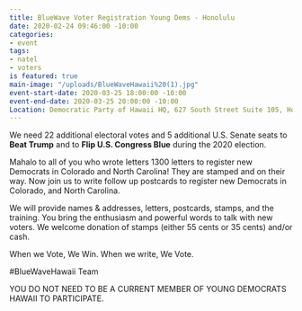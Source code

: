 ```yaml
---
title: BlueWave Voter Registration Young Dems - Honolulu
date: 2020-02-24 09:46:00 -10:00
categories:
- event
tags:
- natel
- voters
is featured: true
main-image: "/uploads/BlueWaveHawaii%20(1).jpg"
event-start-date: 2020-03-25 18:00:00 -10:00
event-end-date: 2020-03-25 20:00:00 -10:00
Location: Democratic Party of Hawaii HQ, 627 South Street Suite 105, Honolulu
---
```


We need 22 additional electoral votes and 5 additional U.S. Senate seats to **Beat Trump** and to **Flip U.S. Congress Blue** during the 2020 election.

Mahalo to all of you who wrote letters 1300 letters to register new Democrats in Colorado and North Carolina!  They are stamped and on their way.  Now join us to write follow up postcards to register new Democrats in Colorado, and North Carolina.

We will provide names & addresses, letters, postcards, stamps, and the training. You bring the enthusiasm and powerful words to talk with new voters. We welcome donation of stamps (either 55 cents or 35 cents) and/or cash.

When we Vote, We Win. When we write, We Vote.

#BlueWaveHawaii Team

YOU DO NOT NEED TO BE A CURRENT MEMBER OF YOUNG DEMOCRATS HAWAII TO PARTICIPATE.